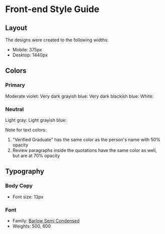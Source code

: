 # Front-end Style Guide

## Layout

The designs were created to the following widths:

- Mobile: 375px
- Desktop: 1440px

## Colors

### Primary

Moderate violet:
Very dark grayish blue:
Very dark blackish blue:
White:

### Neutral

Light gray:
Light grayish blue:

Note for text colors:

1. "Verified Graduate" has the same color as the person's name with 50% opacity
2. Review paragraphs inside the quotations have the same color as well, but are at 70% opacity

## Typography

### Body Copy

- Font size: 13px

### Font

- Family: [Barlow Semi Condensed](https://fonts.google.com/specimen/Barlow+Semi+Condensed)
- Weights: 500, 600
